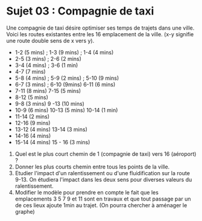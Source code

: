 # Sujet 03 : Compagnie de taxi

Une compagnie de taxi désire optimiser ses temps de trajets dans une ville.
Voici les routes existantes entre les 16 emplacement de la ville.
(x-y signifie une route double sens de x vers y).

- 1-2 (5 mins) ; 1-3 (9 mins) ; 1-4 (4 mins)
- 2-5 (3 mins) ; 2-6 (2 mins)
- 3-4 (4 mins) ; 3-6 (1 min)
- 4-7 (7 mins)
- 5-8 (4 mins) ; 5-9 (2 mins) ; 5-10 (9 mins)
- 6-7 (3 mins) ; 6-10 (9mins) 6-11 (6 mins)
- 7-11 (8 mins) 7-15 (5 mins)
- 8-12 (5 mins)
- 9-8 (3 mins) 9 -13 (10 mins)
- 10-9 (6 mins) 10-13 (5 mins) 10-14 (1 min)
- 11-14 (2 mins)
- 12-16 (9 mins)
- 13-12 (4 mins) 13-14 (3 mins)
- 14-16 (4 mins)
- 15-14 (4 mins) 15 - 16 (3 mins)

1. Quel est le plus court chemin de 1 (compagnie de taxi) vers 16 (aéroport) ?
2. Donner les plus courts chemin entre tous les points de la ville.
3. Etudier l'impact d'un ralentissement ou d'une fluidification sur la route 9-13.
   On étudiera l'impact dans les deux sens pour diverses valeurs du ralentissement.
4. Modifier le modèle pour prendre en compte le fait que les emplacements 3 5 7 9
   et 11 sont en travaux et que tout passage par un de ces lieux ajoute 1min au trajet.
   (On pourra chercher à aménager le graphe)
